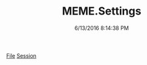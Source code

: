 ﻿---
title: MEME.Settings
date: 6/13/2016 8:14:38 PM
---

[File](T-MEME.Settings.File.html)
[Session](T-MEME.Settings.Session.html)
